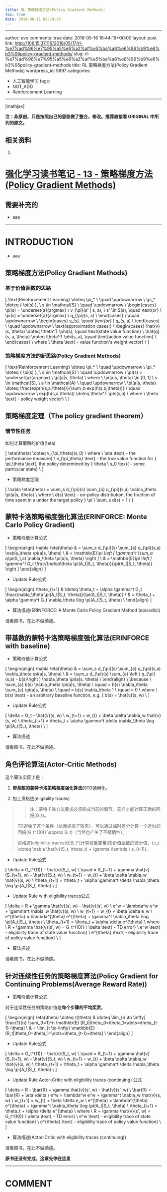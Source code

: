 ```yaml
---
title: RL 策略梯度方法(Policy Gradient Methods)
toc: true
date: 2018-06-11 08:14:53
---
```

---
author: evo
comments: true
date: 2018-05-16 16:44:19+00:00
layout: post
link: http://106.15.37.116/2018/05/17/rl-%e7%ad%96%e7%95%a5%e6%a2%af%e5%ba%a6%e6%96%b9%e6%b3%95policy-gradient-methods/
slug: rl-%e7%ad%96%e7%95%a5%e6%a2%af%e5%ba%a6%e6%96%b9%e6%b3%95policy-gradient-methods
title: RL 策略梯度方法(Policy Gradient Methods)
wordpress_id: 5897
categories:
- 人工智能学习
tags:
- NOT_ADD
- Reinforcement Learning
---

<!-- more -->

[mathjax]

**注：非原创，只是按照自己的思路做了整合，修改。推荐直接看 ORIGINAL 中所列的原文。**


## 相关资料





 	
  1. 


# [强化学习读书笔记 - 13 - 策略梯度方法(Policy Gradient Methods)](http://www.cnblogs.com/steven-yang/p/6624253.html)







## 需要补充的





 	
  * aaa





* * *





# INTRODUCTION





 	
  * aaa











## 策略梯度方法(Policy Gradient Methods)




### 基于价值函数的思路




\[
\text{Reinforcement Learning} \doteq \pi_* \\
\quad \updownarrow \\
\pi_* \doteq \{ \pi(s) \}, \ s \in \mathcal{S} \\
\quad \updownarrow \\
\begin{cases}
\pi(s) = \underset{a}{argmax} \ v_{\pi}(s' | s, a), \ s' \in S(s), \quad \text{or} \\
\pi(s) = \underset{a}{argmax} \ q_{\pi}(s, a) \\
\end{cases} \\
\quad \updownarrow \\
\begin{cases}
v_*(s), \quad \text{or} \\
q_*(s, a) \\
\end{cases} \\
\quad \updownarrow \\
\text{approximation cases:} \\
\begin{cases}
\hat{v}(s, \theta) \doteq \theta^T \phi(s), \quad \text{state value function} \\
\hat{q}(s, a, \theta) \doteq \theta^T \phi(s, a), \quad \text{action value function} \\
\end{cases} \\
where \\
\theta \text{ - value function's weight vector} \\
\]




### 策略梯度方法的新思路(Policy Gradient Methods)




\[
\text{Reinforcement Learning} \doteq \pi_* \\
\quad \updownarrow \\
\pi_* \doteq \{ \pi(s) \}, \ s \in \mathcal{S} \\
\quad \updownarrow \\
\pi(s) = \underset{a}{argmax} \ \pi(a|s, \theta) \\
where \\
\pi(a|s, \theta) \in [0, 1] \\
s \in \mathcal{S}, \ a \in \mathcal{A} \\
\quad \updownarrow \\
\pi(a|s, \theta) \doteq \frac{exp(h(s,a,\theta))}{\sum_b exp(h(s,b,\theta))} \\
\quad \updownarrow \\
exp(h(s,a,\theta)) \doteq \theta^T \phi(s,a) \\
where \\
\theta \text{ - policy weight vector} \\
\]




## 策略梯度定理（The policy gradient theorem）




### 情节性任务




如何计算策略的价值\(\eta\)  

\[
\eta(\theta) \doteq v_{\pi_\theta}(s_0) \\
where \\
\eta \text{ - the performance measure} \\
v_{\pi_\theta} \text{ - the true value function for } \pi_\theta \text{, the policy determined by } \theta \\
s_0 \text{ - some particular state} \\
\]






  * 策略梯度定理  

\[
\nabla \eta(\theta) = \sum_s d_{\pi}(s) \sum_{a} q_{\pi}(s,a) \nabla_\theta \pi(a|s, \theta) \\
where \\
d(s) \text{ - on-policy distribution, the fraction of time spent in s under the target policy } \pi \\
\sum_s d(s) = 1 \\
\]




## 蒙特卡洛策略梯度强化算法(ERINFORCE: Monte Carlo Policy Gradient)






  * 策略价值计算公式  

\[
\begin{align}
\nabla \eta(\theta) 
& = \sum_s d_{\pi}(s) \sum_{a} q_{\pi}(s,a) \nabla_\theta \pi(a|s, \theta) \\
& = \mathbb{E}_\pi \left [ \gamma^t \sum_a q_\pi(S_t,a) \nabla_\theta \pi(a|s, \theta) \right ] \\
& = \mathbb{E}_\pi \left [ \gamma^t G_t \frac{\nabla_\theta \pi(A_t|S_t, \theta)}{\pi(A_t|S_t, \theta)} \right ]
\end{align}
\]



  * Update Rule公式  

\[
\begin{align}
\theta_{t+1} 
& \doteq \theta_t + \alpha \gamma^t G_t \frac{\nabla_\theta \pi(A_t|S_t, \theta)}{\pi(A_t|S_t, \theta)} \\
& = \theta_t + \alpha \gamma^t G_t \nabla_\theta \log \pi(A_t|S_t, \theta) \\
\end{align}
\]



  * 算法描述(ERINFORCE: A Monte Carlo Policy Gradient Method (episodic))  

请看原书，在此不做拗述。





## 带基数的蒙特卡洛策略梯度强化算法(ERINFORCE with baseline)






  * 策略价值计算公式  

\[
\begin{align}
\nabla \eta(\theta) 
& = \sum_s d_{\pi}(s) \sum_{a} q_{\pi}(s,a) \nabla_\theta \pi(a|s, \theta) \\
& = \sum_s d_{\pi}(s) \sum_{a} \left ( q_{\pi}(s,a) - b(s)\right ) \nabla_\theta \pi(a|s, \theta) \\
\end{align} \\
\because \\
\sum_{a} b(s) \nabla_\theta \pi(a|s, \theta) \\
\quad = b(s) \nabla_\theta \sum_{a} \pi(a|s, \theta) \\
\quad = b(s) \nabla_\theta 1 \\
\quad = 0 \\
where \\
b(s) \text{ - an arbitrary baseline function, e.g. } b(s) = \hat{v}(s, w) \\
\]



  * Update Rule公式  

\[
\delta = G_t - \hat{v}(s, w) \\
w_{t+1} = w_{t} + \beta \delta \nabla_w \hat{v}(s, w) \\
\theta_{t+1} = \theta_t + \alpha \gamma^t \delta \nabla_\theta \log \pi(A_t|S_t, \theta) \\
\]



  * 算法描述  

请看原书，在此不做拗述。





## 角色评论算法(Actor-Critic Methods)




这个算法实际上是：






  1. **带基数的蒙特卡洛策略梯度强化算法**的TD通用化。


  2. 加上资格迹(eligibility traces)




<blockquote>

> 
> 注：蒙特卡洛方法要求必须完成当前的情节。这样才能计算正确的回报\(G_t\)。  

TD避免了这个条件（从而提高了效率），可以通过临时差分计算一个近似的回报\(G_t^{(0)} \approx G_t\)（当然也产生了不精确性）。  

资格迹(eligibility traces)优化了(计算权重变量的)价值函数的微分值，\(e_t \doteq \nabla \hat{v}(S_t, \theta_t) + \gamma \lambda \ e_{t-1}\)。
> 
> 
</blockquote>






  * Update Rule公式  

\[
\delta = G_t^{(1)} - \hat{v}(S_t, w) \\
\quad = R_{t+1} + \gamma \hat{v}(S_{t+1}, w) - \hat{v}(S_t, w) \\
w_{t+1} = w_{t} + \beta \delta \nabla_w \hat{v}(s, w) \\
\theta_{t+1} = \theta_t + \alpha \gamma^t \delta \nabla_\theta \log \pi(A_t|S_t, \theta) \\
\]



  * Update Rule with eligibility traces公式  

\[
\delta = R + \gamma \hat{v}(s', w) - \hat{v}(s', w) \\
e^w = \lambda^w e^w + \gamma^t \nabla_w \hat{v}(s, w) \\
w_{t+1} = w_{t} + \beta \delta e_w \\
e^{\theta} = \lambda^{\theta} e^{\theta} + \gamma^t \nabla_\theta \log \pi(A_t|S_t, \theta)  \\
\theta_{t+1} = \theta_t + \alpha \delta e^{\theta} \\
where \\
R + \gamma \hat{v}(s', w) = G_t^{(0)} \\
\delta \text{ - TD error} \\
e^w \text{ - eligibility trace of state value function} \\
e^{\theta} \text{ - eligibility trace of policy value function} \\
\]



  * 算法描述  

请看原书，在此不做拗述。





## 针对连续性任务的策略梯度算法(Policy Gradient for Continuing Problems(Average Reward Rate))






  * 策略价值计算公式  

对于连续性任务的策略价值是**每个步骤的平均奖赏**。  

\[
\begin{align}
\eta(\theta) \doteq r(\theta)
& \doteq \lim_{n \to \infty} \frac{1}{n} \sum_{t=1}^n \mathbb{E} [R_t|\theta_0=\theta_1=\dots=\theta_{t-1}=\theta] \\
& = \lim_{t \to \infty} \mathbb{E} [R_t|\theta_0=\theta_1=\dots=\theta_{t-1}=\theta] \\
\end{align}
\]



  * Update Rule公式  

\[
\delta = G_t^{(1)} - \hat{v}(S_t, w) \\
\quad = R_{t+1} + \gamma \hat{v}(S_{t+1}, w) - \hat{v}(S_t, w) \\
w_{t+1} = w_{t} + \beta \delta \nabla_w \hat{v}(s, w) \\
\theta_{t+1} = \theta_t + \alpha \gamma^t \delta \nabla_\theta \log \pi(A_t|S_t, \theta) \\
\]



  * Update Rule Actor-Critic with eligibility traces (continuing) 公式  

\[
\delta = R - \bar{R} + \gamma \hat{v}(s', w) - \hat{v}(s', w) \\
\bar{R} = \bar{R} + \eta \delta  \\
e^w = \lambda^w e^w + \gamma^t \nabla_w \hat{v}(s, w) \\
w_{t+1} = w_{t} + \beta \delta e_w \\
e^{\theta} = \lambda^{\theta} e^{\theta} + \gamma^t \nabla_\theta \log \pi(A_t|S_t, \theta)  \\
\theta_{t+1} = \theta_t + \alpha \delta e^{\theta} \\
where \\
R + \gamma \hat{v}(s', w) = G_t^{(0)} \\
\delta \text{ - TD error} \\
e^w \text{ - eligibility trace of state value function} \\
e^{\theta} \text{ - eligibility trace of policy value function} \\
\]



  * 算法描述(Actor-Critic with eligibility traces (continuing))  

请看原书，在此不做拗述。  

**原书还没有完成，这章先停在这里**




















* * *





# COMMENT



